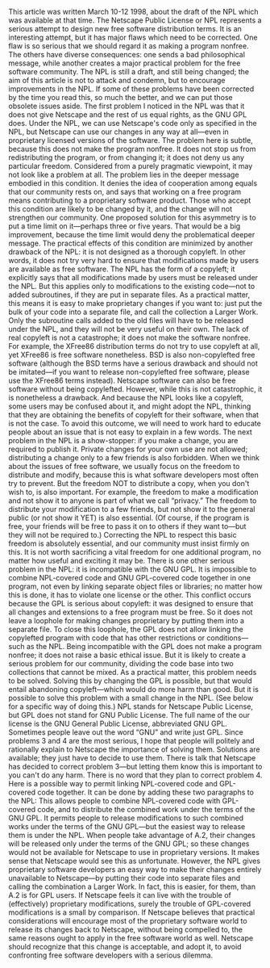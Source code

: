 This article was written March 10-12 1998, about the draft of the NPL which was available at that time. The Netscape Public License or NPL represents a serious attempt to design new free software distribution terms. It is an interesting attempt, but it has major flaws which need to be corrected. One flaw is so serious that we should regard it as making a program nonfree. The others have diverse consequences: one sends a bad philosophical message, while another creates a major practical problem for the free software community. The NPL is still a draft, and still being changed; the aim of this article is not to attack and condemn, but to encourage improvements in the NPL. If some of these problems have been corrected by the time you read this, so much the better, and we can put those obsolete issues aside. The first problem I noticed in the NPL was that it does not give Netscape and the rest of us equal rights, as the GNU GPL does. Under the NPL, we can use Netscape's code only as specified in the NPL, but Netscape can use our changes in any way at all—even in proprietary licensed versions of the software. The problem here is subtle, because this does not make the program nonfree. It does not stop us from redistributing the program, or from changing it; it does not deny us any particular freedom. Considered from a purely pragmatic viewpoint, it may not look like a problem at all. The problem lies in the deeper message embodied in this condition. It denies the idea of cooperation among equals that our community rests on, and says that working on a free program means contributing to a proprietary software product. Those who accept this condition are likely to be changed by it, and the change will not strengthen our community. One proposed solution for this asymmetry is to put a time limit on it—perhaps three or five years. That would be a big improvement, because the time limit would deny the problematical deeper message. The practical effects of this condition are minimized by another drawback of the NPL: it is not designed as a thorough copyleft. In other words, it does not try very hard to ensure that modifications made by users are available as free software. The NPL has the form of a copyleft; it explicitly says that all modifications made by users must be released under the NPL. But this applies only to modifications to the existing code—not to added subroutines, if they are put in separate files. As a practical matter, this means it is easy to make proprietary changes if you want to: just put the bulk of your code into a separate file, and call the collection a Larger Work. Only the subroutine calls added to the old files will have to be released under the NPL, and they will not be very useful on their own. The lack of real copyleft is not a catastrophe; it does not make the software nonfree. For example, the XFree86 distribution terms do not try to use copyleft at all, yet XFree86 is free software nonetheless. BSD is also non-copylefted free software (although the BSD terms have a serious drawback and should not be imitated—if you want to release non-copylefted free software, please use the XFree86 terms instead). Netscape software can also be free software without being copylefted. However, while this is not catastrophic, it is nonetheless a drawback. And because the NPL looks like a copyleft, some users may be confused about it, and might adopt the NPL, thinking that they are obtaining the benefits of copyleft for their software, when that is not the case. To avoid this outcome, we will need to work hard to educate people about an issue that is not easy to explain in a few words. The next problem in the NPL is a show-stopper: if you make a change, you are required to publish it. Private changes for your own use are not allowed; distributing a change only to a few friends is also forbidden. When we think about the issues of free software, we usually focus on the freedom to distribute and modify, because this is what software developers most often try to prevent. But the freedom NOT to distribute a copy, when you don't wish to, is also important. For example, the freedom to make a modification and not show it to anyone is part of what we call “privacy.” The freedom to distribute your modification to a few friends, but not show it to the general public (or not show it YET) is also essential. (Of course, if the program is free, your friends will be free to pass it on to others if they want to—but they will not be required to.) Correcting the NPL to respect this basic freedom is absolutely essential, and our community must insist firmly on this. It is not worth sacrificing a vital freedom for one additional program, no matter how useful and exciting it may be. There is one other serious problem in the NPL: it is incompatible with the GNU GPL. It is impossible to combine NPL-covered code and GNU GPL-covered code together in one program, not even by linking separate object files or libraries; no matter how this is done, it has to violate one license or the other. This conflict occurs because the GPL is serious about copyleft: it was designed to ensure that all changes and extensions to a free program must be free. So it does not leave a loophole for making changes proprietary by putting them into a separate file. To close this loophole, the GPL does not allow linking the copylefted program with code that has other restrictions or conditions—such as the NPL. Being incompatible with the GPL does not make a program nonfree; it does not raise a basic ethical issue. But it is likely to create a serious problem for our community, dividing the code base into two collections that cannot be mixed. As a practical matter, this problem needs to be solved. Solving this by changing the GPL is possible, but that would entail abandoning copyleft—which would do more harm than good. But it is possible to solve this problem with a small change in the NPL. (See below for a specific way of doing this.) NPL stands for Netscape Public License, but GPL does not stand for GNU Public License. The full name of the our license is the GNU General Public License, abbreviated GNU GPL. Sometimes people leave out the word “GNU” and write just GPL. Since problems 3 and 4 are the most serious, I hope that people will politely and rationally explain to Netscape the importance of solving them. Solutions are available; they just have to decide to use them. There is talk that Netscape has decided to correct problem 3—but letting them know this is important to you can't do any harm. There is no word that they plan to correct problem 4. Here is a possible way to permit linking NPL-covered code and GPL-covered code together. It can be done by adding these two paragraphs to the NPL: This allows people to combine NPL-covered code with GPL-covered code, and to distribute the combined work under the terms of the GNU GPL. It permits people to release modifications to such combined works under the terms of the GNU GPL—but the easiest way to release them is under the NPL. When people take advantage of A.2, their changes will be released only under the terms of the GNU GPL; so these changes would not be available for Netscape to use in proprietary versions. It makes sense that Netscape would see this as unfortunate. However, the NPL gives proprietary software developers an easy way to make their changes entirely unavailable to Netscape—by putting their code into separate files and calling the combination a Larger Work. In fact, this is easier, for them, than A.2 is for GPL users. If Netscape feels it can live with the trouble of (effectively) proprietary modifications, surely the trouble of GPL-covered modifications is a small by comparison. If Netscape believes that practical considerations will encourage most of the proprietary software world to release its changes back to Netscape, without being compelled to, the same reasons ought to apply in the free software world as well. Netscape should recognize that this change is acceptable, and adopt it, to avoid confronting free software developers with a serious dilemma.